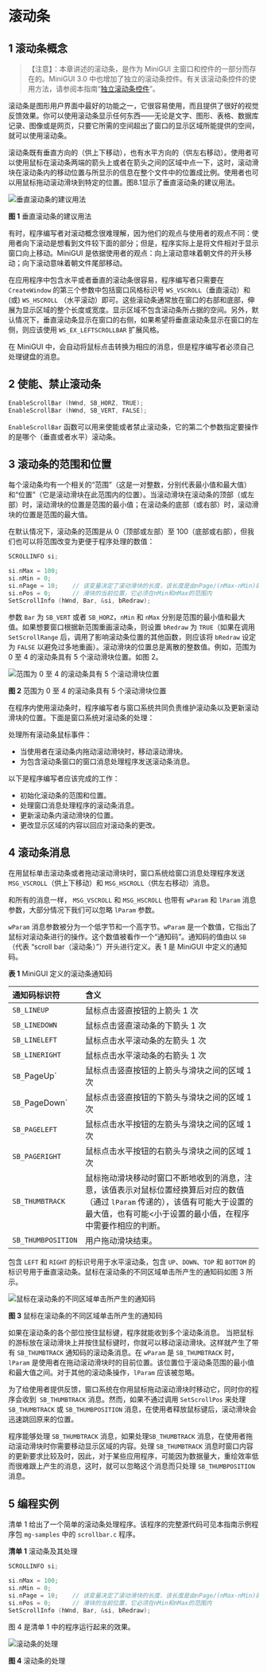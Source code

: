 # 滚动条

## 1 滚动条概念

>【注意】：本章讲述的滚动条，是作为 MiniGUI 主窗口和控件的一部分而存在的。MiniGUI 3.0 中也增加了独立的滚动条控件。有关该滚动条控件的使用方法，请参阅本指南“[独立滚动条控件](MiniGUIProgGuidePart6Chapter21-zh.md)”。

滚动条是图形用户界面中最好的功能之一，它很容易使用，而且提供了很好的视觉反馈效果。你可以使用滚动条显示任何东西——无论是文字、图形、表格、数据库记录、图像或是网页，只要它所需的空间超出了窗口的显示区域所能提供的空间，就可以使用滚动条。

滚动条既有垂直方向的（供上下移动），也有水平方向的（供左右移动）。使用者可以使用鼠标在滚动条两端的箭头上或者在箭头之间的区域中点一下，这时，滚动滑块在滚动条内的移动位置与所显示的信息在整个文件中的位置成比例。使用者也可以用鼠标拖动滚动滑块到特定的位置。图8.1显示了垂直滚动条的建议用法。

![垂直滚动条的建议用法](figures/Part1Chapter07-01.jpeg)

__图 1__ 垂直滚动条的建议用法

有时，程序编写者对滚动概念很难理解，因为他们的观点与使用者的观点不同：使用者向下滚动是想看到文件较下面的部分；但是，程序实际上是将文件相对于显示窗口向上移动。MiniGUI 是依据使用者的观点：向上滚动意味着朝文件的开头移动；向下滚动意味着朝文件尾部移动。

在应用程序中包含水平或者垂直的滚动条很容易，程序编写者只需要在`CreateWindow` 的第三个参数中包括窗口风格标识号 `WS_VSCROLL`（垂直滚动）和(或) `WS_HSCROLL` （水平滚动）即可。这些滚动条通常放在窗口的右部和底部，伸展为显示区域的整个长度或宽度。显示区域不包含滚动条所占据的空间。另外，默认情况下，垂直滚动条显示在窗口的右侧，如果希望将垂直滚动条显示在窗口的左侧，则应该使用 `WS_EX_LEFTSCROLLBAR` 扩展风格。

在 MiniGUI 中，会自动将鼠标点击转换为相应的消息，但是程序编写者必须自己处理键盘的消息。

## 2 使能、禁止滚动条

```c
EnableScrollBar (hWnd, SB_HORZ, TRUE);
EnableScrollBar (hWnd, SB_VERT, FALSE);
```

`EnableScrollBar` 函数可以用来使能或者禁止滚动条，它的第二个参数指定要操作的是哪个（垂直或者水平）滚动条。

## 3 滚动条的范围和位置

每个滚动条均有一个相关的“范围”（这是一对整数，分别代表最小值和最大值）和“位置”（它是滚动滑块在此范围内的位置）。当滚动滑块在滚动条的顶部（或左部）时，滚动滑块的位置是范围的最小值；在滚动条的底部（或右部）时，滚动滑块的位置是范围的最大值。

在默认情况下，滚动条的范围是从 0（顶部或左部）至 100（底部或右部），但我们也可以将范围改变为更便于程序处理的数值：

```c
SCROLLINFO si;

si.nMax = 100;
si.nMin = 0;
si.nPage = 10;    // 该变量决定了滚动滑块的长度，该长度是由nPage/(nMax-nMin)的大小决定的
si.nPos = 0;      // 滑块的当前位置，它必须在nMin和nMax的范围内
SetScrollInfo (hWnd, Bar, &si, bRedraw);
```

参数 `Bar` 为 `SB_VERT` 或者 `SB_HORZ`，`nMin` 和 `nMax` 分别是范围的最小值和最大值。如果想要窗口根据新范围重画滚动条，则设置 `bRedraw` 为 `TRUE`（如果在调用`SetScrollRange` 后，调用了影响滚动条位置的其他函数，则应该将 `bRedraw` 设定为 `FALSE` 以避免过多地重画）。滚动滑块的位置总是离散的整数值。例如，范围为 0 至 4 的滚动条具有 5 个滚动滑块位置。如图 2。

![范围为 0 至 4 的滚动条具有 5 个滚动滑块位置](figures/Part1Chapter07-02.jpeg)

__图 2__ 范围为 0 至 4 的滚动条具有 5 个滚动滑块位置

在程序内使用滚动条时，程序编写者与窗口系统共同负责维护滚动条以及更新滚动滑块的位置。下面是窗口系统对滚动条的处理：

处理所有滚动条鼠标事件：

- 当使用者在滚动条内拖动滚动滑块时，移动滚动滑块。
- 为包含滚动条窗口的窗口消息处理程序发送滚动条消息。

以下是程序编写者应该完成的工作：

- 初始化滚动条的范围和位置。
- 处理窗口消息处理程序的滚动条消息。
- 更新滚动条内滚动滑块的位置。
- 更改显示区域的内容以回应对滚动条的更改。

## 4 滚动条消息

在用鼠标单击滚动条或者拖动滚动滑块时，窗口系统给窗口消息处理程序发送 `MSG_VSCROLL`（供上下移动）和 `MSG_HSCROLL`（供左右移动）消息。

和所有的消息一样， `MSG_VSCROLL` 和 `MSG_HSCROLL` 也带有 `wParam` 和 `lParam` 消息参数，大部分情况下我们可以忽略 `lParam` 参数。

`wParam` 消息参数被分为一个低字节和一个高字节。`wParam` 是一个数值，它指出了鼠标对滚动条进行的操作。这个数值被看作一个“通知码”。通知码的值由以 `SB`（代表 “scroll bar（滚动条）”）开头进行定义。表 1 是 MiniGUI 中定义的通知码。

__表 1__ MiniGUI 定义的滚动条通知码

| 通知码标识符	| 含义 |
|:-------------|:----|
| `SB_LINEUP`	| 鼠标点击竖直按钮的上箭头 1 次 |
| `SB_LINEDOWN`	| 鼠标点击竖直滚动条的下箭头 1 次 |
| `SB_LINELEFT` |	鼠标点击水平滚动条的左箭头 1 次 |
| `SB_LINERIGHT` |	鼠标点击水平滚动条的右箭头 1 次 |
| `SB_`PageUp`	| 鼠标点击竖直按钮的上箭头与滑块之间的区域 1 次 |
| `SB_`PageDown` |	鼠标点击竖直按钮的下箭头与滑块之间的区域 1 次 |
| `SB_PAGELEFT` |	鼠标点击水平按钮的左箭头与滑块之间的区域 1 次 |
| `SB_PAGERIGHT` |	鼠标点击水平按钮的右箭头与滑块之间的区域 1 次 |
| `SB_THUMBTRACK`	| 鼠标拖动滑块移动时窗口不断地收到的消息，注意，该值表示对鼠标位置经换算后对应的数值（通过 `lParam` 传递的），该值有可能大于设置的最大值，也有可能<小于设置的最小值，在程序中需要作相应的判断。 |
| `SB_THUMBPOSITION` |	用户拖动滑块结束。 |

包含 `LEFT` 和 `RIGHT` 的标识号用于水平滚动条，包含 `UP`、`DOWN`、`TOP` 和 `BOTTOM` 的标识号用于垂直滚动条。鼠标在滚动条的不同区域单击所产生的通知码如图 3 所示。

![鼠标在滚动条的不同区域单击所产生的通知码](figures/Part1Chapter07-03.jpeg)

__图 3__ 鼠标在滚动条的不同区域单击所产生的通知码

如果在滚动条的各个部位按住鼠标键，程序就能收到多个滚动条消息。
当把鼠标的游标放在滚动滑块上并按住鼠标键时，你就可以移动滚动滑块。这样就产生了带有 `SB_THUMBTRACK` 通知码的滚动条消息。在 `wParam` 是 `SB_THUMBTRACK` 时，`lParam` 是使用者在拖动滚动滑块时的目前位置。该位置位于滚动条范围的最小值和最大值之间。对于其他的滚动条操作，`lParam` 应该被忽略。

为了给使用者提供反馈，窗口系统在你用鼠标拖动滚动滑块时移动它，同时你的程序会收到` SB_THUMBTRACK` 消息。然而，如果不通过调用 `SetScrollPos` 来处理 `SB_THUMBTRACK` 或 `SB_THUMBPOSITION` 消息，在使用者释放鼠标键后，滚动滑块会迅速跳回原来的位置。

程序能够处理 `SB_THUMBTRACK` 消息，如果处理`SB_THUMBTRACK` 消息，在使用者拖动滚动滑块时你需要移动显示区域的内容。处理 `SB_THUMBTRACK` 消息时窗口内容的更新要求比较及时，因此，对于某些应用程序，可能因为数据量大，重绘效率低而很难跟上产生的消息，这时，就可以忽略这个消息而只处理 `SB_THUMBPOSITION` 消息。

## 5 编程实例

清单 1 给出了一个简单的滚动条处理程序。该程序的完整源代码可见本指南示例程序包 `mg-samples` 中的 `scrollbar.c` 程序。

__清单 1__ 滚动条及其处理

```c
SCROLLINFO si;

si.nMax = 100;
si.nMin = 0;
si.nPage = 10;    // 该变量决定了滚动滑块的长度，该长度是由nPage/(nMax-nMin)的大小决定的
si.nPos = 0;      // 滑块的当前位置，它必须在nMin和nMax的范围内
SetScrollInfo (hWnd, Bar, &si, bRedraw);
```

图 4 是清单 1 中的程序运行起来的效果。

![滚动条的处理](figures/Part1Chapter07-04.jpeg)

__图 4__ 滚动条的处理
